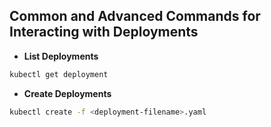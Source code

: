 ## Common and Advanced Commands for Interacting with Deployments

- **List Deployments**
```bash
kubectl get deployment
```

- **Create Deployments**
```bash
kubectl create -f <deployment-filename>.yaml
```